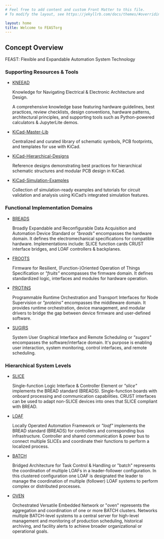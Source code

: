 ```yaml
---
# Feel free to add content and custom Front Matter to this file.
# To modify the layout, see https://jekyllrb.com/docs/themes/#overriding-theme-defaults

layout: home
title: Welcome to FEASTorg
---
```


## Concept Overview

FEAST: Flexible and Expandable Automation System Technology

### Supporting Resources & Tools

- [KNEEAD](/KNEEAD/)

  Knowledge for Navigating Electrical & Electronic Architecture and Design.

  A comprehensive knowledge base featuring hardware guidelines, best practices, review checklists, design conventions, hardware patterns, architectural principles, and supporting tools such as Python-powered calculators & JupyterLite demos.

- [KiCad-Master-Lib](/KiCad-Master-Lib/)

  Centralized and curated library of schematic symbols, PCB footprints, and templates for use with KiCad.

- [KiCad-Hierarchical-Designs](/KiCad-Hierarchical-Designs/)

  Reference designs demonstrating best practices for hierarchical schematic structures and modular PCB design in KiCad.

- [KiCad-Simulation-Examples](/KiCad-Simulation-Examples/)

  Collection of simulation-ready examples and tutorials for circuit validation and analysis using KiCad’s integrated simulation features.

### Functional Implementation Domains

- [BREADS](/BREADS/)

  Broadly Expandable and Reconfigurable Data Acquisition and Automation Device Standard or _"breads"_ encompasses the hardware domain. It defines the electromechanical specifications for compatible hardware. Implementations include: SLICE function cards CRUST interface bridges, and LOAF controllers & backplanes.

- [FROOTS](/FROOTS/)

  Firmware for Resilient, (Function-)Oriented Operation of Things Specification or _"fruits"_ encompasses the firmware domain. It defines standardized logic, interfaces and modules for hardware operation.

- [PROTINS](/PROTINS/)

  Programmable Runtime Orchestration and Transport Interfaces for Node Supervision or _"proteins"_ encompasses the middleware domain. It provides runtime orchestration, device management, and modular drivers to bridge the gap between device firmware and user-defined software.

- [SUGIRS](/SUGIRS/)

  System User Graphical Interface and Remote Scheduling or _"sugars"_ encompasses the software/interface domain. It's purpose is enabling user interaction, system monitoring, control interfaces, and remote scheduling.

### Hierarchical System Levels

- [SLICE](/SLICE/)

  Single-function Logic Interface & Controller Element or _"slice"_ implements the BREAD standard (BREADS). Single-function boards with onboard processing and communication capabilities. CRUST interfaces can be used to adapt non-SLICE devices into ones that SLICE compliant with BREAD.

- [LOAF](/LOAF/)

  Locally Operated Automation Framework or _"loaf"_ implements the BREAD standard (BREADS) for controllers and corresponding bus infrastructure. Controller and shared communication & power bus to connect multiple SLICEs and coordinate their functions to perform a localized process.

- [BATCH](/BATCH/)

  Bridged Architecture for Task Control & Handling or "batch" represents the coordination of multiple LOAFs in a leader-follower configuration. In this clustered configuration one LOAF is designated the leader to manage the coordination of multiple (follower) LOAF systems to perform complex or distributed processes.

- [OVEN](/OVEN/)

  Orchestrated Versatile Embedded Network or "oven" represents the aggregation and coordination of one or more BATCH clusters. Networks multiple BATCH-level systems to a central server for high-level management and monitoring of production scheduling, historical archiving, and facility alerts to achieve broader organizational or operational goals.
